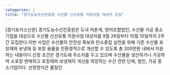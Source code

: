```yaml
---
categories: j
title: "경기도농수산진흥원 수산물 신선유통 지원사업 대상자 모집"
---
```

[경기포커스신문] 경기도농수산진흥원은 도내 어촌계, 영어조합법인, 수산물 가공 중소기업을 대상으로 수산물 신선유통 지원사업 대상자를 9월 26일부터 10월 10일까지 2주간 모집한다.이번 사업은 수산물의 안전성 확보와 탄소중립 실천을 위해 기존 수산물 포장재와 보냉재 등 포장 용품을 친환경적으로 개선할 수 있도록 총 200만원 내에서 지원하는 내용이다.신청 조건은 경기도에 주소지를 두고 있으며 수산물을 생산하거나 가공하여 소포장 판매하고 포장재와 보냉재의 개선을 희망하는 수산 관련 단체, 법인, 가공 중소기업이다. 선정방식은 품질인